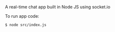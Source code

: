 A real-time chat app built in Node JS using socket.io

To run app code:

```
$ node src/index.js
```
